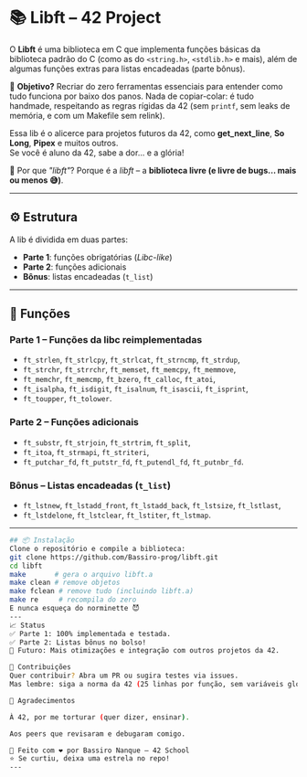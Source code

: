 
# 📚 Libft – 42 Project  

O **Libft** é uma biblioteca em C que implementa funções básicas da biblioteca padrão do C (como as do `<string.h>`, `<stdlib.h>` e mais), além de algumas funções extras para listas encadeadas (parte bônus).  

🎯 **Objetivo?** Recriar do zero ferramentas essenciais para entender como tudo funciona por baixo dos panos. Nada de copiar-colar: é tudo handmade, respeitando as regras rígidas da 42 (sem `printf`, sem leaks de memória, e com um Makefile sem relink).  

Essa lib é o alicerce para projetos futuros da 42, como **get_next_line**, **So Long**, **Pipex** e muitos outros.  
Se você é aluno da 42, sabe a dor... e a glória!  

📌 Por que *"libft"*? Porque é a *libft* – a **biblioteca livre (e livre de bugs... mais ou menos 😅)**.  

---

## ⚙️ Estrutura  

A lib é dividida em duas partes:  

- **Parte 1**: funções obrigatórias (*Libc-like*)  
- **Parte 2**: funções adicionais  
- **Bônus**: listas encadeadas (`t_list`)  

---

## 🔨 Funções  

### Parte 1 – Funções da libc reimplementadas  
- `ft_strlen`, `ft_strlcpy`, `ft_strlcat`, `ft_strncmp`, `ft_strdup`,  
- `ft_strchr`, `ft_strrchr`, `ft_memset`, `ft_memcpy`, `ft_memmove`,  
- `ft_memchr`, `ft_memcmp`, `ft_bzero`, `ft_calloc`, `ft_atoi`,  
- `ft_isalpha`, `ft_isdigit`, `ft_isalnum`, `ft_isascii`, `ft_isprint`,  
- `ft_toupper`, `ft_tolower`.  

### Parte 2 – Funções adicionais  
- `ft_substr`, `ft_strjoin`, `ft_strtrim`, `ft_split`,  
- `ft_itoa`, `ft_strmapi`, `ft_striteri`,  
- `ft_putchar_fd`, `ft_putstr_fd`, `ft_putendl_fd`, `ft_putnbr_fd`.  

### Bônus – Listas encadeadas (`t_list`)  
- `ft_lstnew`, `ft_lstadd_front`, `ft_lstadd_back`, `ft_lstsize`, `ft_lstlast`,  
- `ft_lstdelone`, `ft_lstclear`, `ft_lstiter`, `ft_lstmap`.  

---
```bash
## 📦 Instalação
Clone o repositório e compile a biblioteca:
git clone https://github.com/Bassiro-prog/libft.git
cd libft
make       # gera o arquivo libft.a
make clean # remove objetos
make fclean # remove tudo (incluindo libft.a)
make re     # recompila do zero
E nunca esqueça do norminette 😈
---
📈 Status
✅ Parte 1: 100% implementada e testada.
✅ Parte 2: Listas bônus no bolso!
🚧 Futuro: Mais otimizações e integração com outros projetos da 42.

🤝 Contribuições
Quer contribuir? Abra um PR ou sugira testes via issues.
Mas lembre: siga a norma da 42 (25 linhas por função, sem variáveis globais, etc.).

🙏 Agradecimentos

À 42, por me torturar (quer dizer, ensinar).

Aos peers que revisaram e debugaram comigo.

👤 Feito com ❤️ por Bassiro Nanque – 42 School
⭐ Se curtiu, deixa uma estrela no repo!
---
